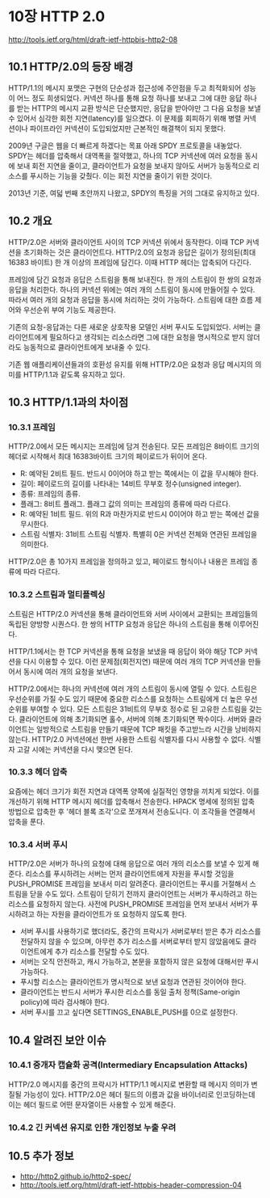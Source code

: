 # 10장 HTTP 2.0

http://tools.ietf.org/html/draft-ietf-httpbis-http2-08

## 10.1 HTTP/2.0의 등장 배경

HTTP/1.1의 메시지 포맷은 구현의 단순성과 접근성에 주안점을 두고 최적화되어 성능이 어느 정도 희생되었다.
커넥션 하나를 통해 요청 하나를 보내고 그에 대한 응답 하나를 받는 HTTP의 메시지 교환 방식은 단순했지만, 응답을 받아야만 그 다음 요청을 보낼 수 있어서 심각한 회전 지연(latency)를 일으켰다.
이 문제를 회피하기 위해 병렬 커넥션이나 파이프라인 커넥션이 도입되었지만 근본적인 해결책이 되지 못했다.

2009년 구글은 웹을 더 빠르게 하겠다는 목표 아래 SPDY 프로토콜을 내놓았다.
SPDY는 헤더를 압축해서 대역폭을 절약했고, 하나의 TCP 커넥션에 여러 요청을 동시에 보내 회전 지연을 줄이고, 클라이언트가 요청을 보내지 않아도 서버가 능동적으로 리소스를 푸시하는 기능을 갖췄다.
이는 회전 지연을 줄이기 위한 것이다.

2013년 기준, 여덟 번째 초안까지 나왔고, SPDY의 특징을 거의 그대로 유지하고 있다. 

## 10.2 개요

HTTP/2.0은 서버와 클라이언트 사이의 TCP 커넥션 위에서 동작한다. 이때 TCP 커넥션을 초기화하는 것은 클라이언트다.
HTTP/2.0의 요청과 응답은 길이가 정의된(최대 16383 바이트) 한 개 이상의 프레임에 담긴다. 이때 HTTP 헤더는 압축되어 다긴다.

프레임에 담긴 요청과 응답은 스트림을 통해 보내진다. 한 개의 스트림이 한 쌍의 요청과 응답을 처리한다.
하나의 커넥션 위에는 여러 개의 스트림이 동시에 만들어질 수 있다. 따라서 여러 개의 요청과 응답을 동시에 처리하는 것이 가능하다.
스트림에 대한 흐름 제어와 우선순위 부여 기능도 제공한다.

기존의 요청-응답과는 다른 새로운 상호작용 모델인 서버 푸시도 도입되었다.
서버는 클라이언트에게 필요하다고 생각되는 리소스라면 그에 대한 요청을 명시적으로 받지 않더라도 능동적으로 클라이언트에게 보내줄 수 있다.

기존 웹 애플리케이션들과의 호환성 유지를 위해 HTTP/2.0은 요청과 응답 메시지의 의미를 HTTP/1.1과 같도록 유지하고  있다.


## 10.3 HTTP/1.1과의 차이점

### 10.3.1 프레임

HTTP/2.0에서 모든 메시지는 프레임에 담겨 전송된다. 모든 프레임은 8바이트 크기의 헤더로 시작해서 최대 16383바이트 크기의 페이로드가 뒤이어 온다.

* R: 예약된 2비트 필드. 반드시 0이어야 하고 받는 쪽에서는 이 값을 무시해야 한다.
* 길이: 페이로드의 길이를 나타내는 14비트 무부호 정수(unsigned integer).
* 종류: 프레임의 종류.
* 플래그: 8비트 플래그. 플래그 값의 의미는 프레임의 종류에 따라 다르다.
* R: 예약된 1비트 필드. 위의 R과 마찬가지로 반드시 0이어야 하고 받는 쪽에선 값을 무시한다.
* 스트림 식별자: 31비트 스트림 식별자. 특별히 0은 커넥션 전체와 연관된 프레임을 의미한다.

HTTP/2.0은 총 10가지 프레임을 정의하고 있고, 페이로드 형식이나 내용은 프레임 종류에 따라 다르다.


### 10.3.2 스트림과 멀티플렉싱

스트림은 HTTP/2.0 커넥션을 통해 클라이언트와 서버 사이에서 교환되는 프레임들의 독립된 양방향 시퀀스다.
한 쌍의 HTTP 요청과 응답은 하나의 스트림을 통해 이루어진다. 

HTTP/1.1에서는 한 TCP 커넥션을 통해 요청을 보냈을 때 응답이 와야 해당 TCP 커넥션을 다시 이용할 수 있다.
이런 문제점(회전지연) 때문에 여러 개의 TCP 커넥션을 만들어서 동시에 여러 개의 요청을 보낸다.

HTTP/2.0에서는 하나의 커넥션에 여러 개의 스트림이 동시에 열릴 수 있다. 스트림은 우선순위를 가질 수도 있기 때문에 중요한 리소스를 요청하는 스트림에게 더 높은 우선순위를 부여할 수 있다.
모든 스트림은 31비트의 무부호 정수로 된 고유한 스트림을 갖는다. 클라이언트에 의해 초기화되면 홀수, 서버에 의해 초기화되면 짝수이다. 
서버와 클라이언트는 일방적으로 스트림을 만들기 때문에 TCP 패킷을 주고받느라 시간을 낭비하지 않는다.
HTTP/2.0 커넥션에선 한번 사용한 스트림 식별자를 다시 사용할 수 없다. 식별자 고갈 시에는 커넥션을 다시 맺으면 된다.


### 10.3.3 헤더 압축

요즘에는 헤더 크기가 회전 지연과 대역폭 양쪽에 실질적인 영향을 끼치게 되었다. 이를 개선하기 위해 HTTP 메시지 헤더를 압축해서 전송한다.
HPACK 명세에 정의된 압축 방법으로 압축한 후 '헤더 블록 조각'으로 쪼개져서 전송도니다. 이 조각들을 연결해서 압축을 푼다.


### 10.3.4 서버 푸시

HTTP/2.0은 서버가 하나의 요청에 대해 응답으로 여러 개의 리소스를 보낼 수 있게 해준다.
리소스를 푸시하려는 서버는 먼저 클라이언트에게 자원을 푸시할 것임을 PUSH_PROMISE 프레임을 보내서 미리 알려준다.
클라이언트는 푸시를 거절해서 스트림을 닫을 수도 있다. 스트림이 닫히기 전까지 클라이언트는 서버가 푸시하려고 하는 리소스를 요청하지 않는다.
사전에 PUSH_PROMISE 프레임을 먼저 보내서 서버가 푸시하려고 하는 자원을 클라이언트가 또 요청하지 않도록 한다.

* 서버 푸시를 사용하기로 했더라도, 중간의 프락시가 서버로부터 받은 추가 리소스를 전달하지 않을 수 있으며, 아무런 추가 리소스를 서버로부터 받지 않았음에도 클라이언트에게 추가 리소스를 전달할 수도 있다.
* 서버는 오직 안전하고, 캐시 가능하고, 본문을 포함하지 않은 요청에 대해서만 푸시 가능하다.
* 푸시할 리소스는 클라이언트가 명시적으로 보낸 요청과 연관된 것이어야 한다.
* 클라이언트는 반드시 서버가 푸시한 리소스를 동일 출처 정책(Same-origin policy)에 따라 검사해야 한다.
* 서버 푸시를 끄고 싶다면 SETTINGS_ENABLE_PUSH를 0으로 설정한다.


## 10.4 알려진 보안 이슈

### 10.4.1 중개자 캡슐화 공격(Intermediary Encapsulation Attacks)

HTTP/2.0 메시지를 중간의 프락시가 HTTP/1.1 메시지로 변환할 때 메시지 의미가 변질될 가능성이 있다.
HTTP/2.0은 헤더 필드의 이름과 값을 바이너리로 인코딩하는데 이는 헤더 필드로 어떤 문자열이든 사용할 수 있게 해준다.


### 10.4.2 긴 커넥션 유지로 인한 개인정보 누출 우려


## 10.5 추가 정보

* http://http2.github.io/http2-spec/
* http://tools.ietf.org/html/draft-ietf-httpbis-header-compression-04

